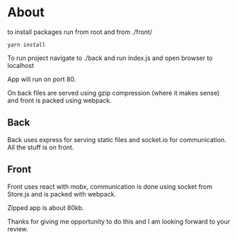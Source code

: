 # About

to install packages run from root and from ./front/

```
yarn install
```

To run project navigate to ./back and run index.js and open browser to localhost

App will run on port 80.

On back files are served using gzip compression (where it makes sense) and front is packed using webpack.


## Back
Back uses express for serving static files and socket.io for communication.
All the stuff is on front.

## Front
Front uses react with mobx, communication is done using socket from Store.js and is packed with webpack.

Zipped app is about 80kb.

Thanks for giving me opportunity to do this and I am looking forward to your review.





